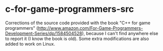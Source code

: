 # c-for-game-programmers-src
Corrections of the source code provided with the book "C++ for game programmers" (http://www.amazon.com/For-Game-Programmers-Development-Series/dp/1584504528), because I can't find anywhere else to report it (I know the book is old). Some extra modifications are also added to work on Linux.
